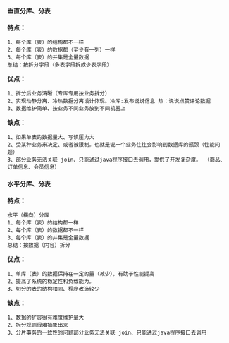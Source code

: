 #### 垂直分库、分表

**特点：**

```
1、每个库（表）的结构都不一样
2、每个库（表）的数据都（至少有一列）一样
3、每个库（表）的并集是全量数据
总结：按拆分字段（多表字段拆成少表字段）
```

**优点：**

```
1、拆分后业务清晰（专库专用按业务拆分）
2、实现动静分离、冷热数据分离设计体现。冷库:发布说说信息 热：说说点赞评论数据
3、数据维护简单、按业务不同业务放到不同机器上
```

**缺点：**

```
1、如果单表的数据量大、写读压力大
2、受某种业务来决定、或者被限制。也就是说一个业务往往会影响到数据库的瓶颈（性能问题）
3、部分业务无法关联 join、只能通过java程序接口去调用，提供了开发复杂度。 （商品、订单信息、会员信息）
```



#### 水平分库、分表

**特点：**

```
水平（横向）分库
1、每个库（表）的结构都一样
2、每个库（表）的数据都不一样
3、每个库（表）的并集是全量数据
总结：按数据（内容）拆分
```

**优点：**

```
1、单库（表）的数据保持在一定的量（减少），有助于性能提高
2、提高了系统的稳定性和负载能力。
3、切分的表的结构相同、程序改造较少
```

**缺点：**

```
1、数据的扩容很有难度维护量大
2、拆分规则很难抽象出来
3、分片事务的一致性的问题部分业务无法关联 join、只能通过java程序接口去调用


```


